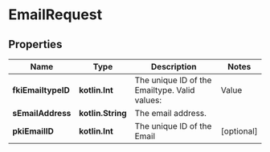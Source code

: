
# EmailRequest

## Properties
| Name | Type | Description | Notes |
| ------------ | ------------- | ------------- | ------------- |
| **fkiEmailtypeID** | **kotlin.Int** | The unique ID of the Emailtype.  Valid values:  |Value|Description| |-|-| |1|Office| |2|Home| |  |
| **sEmailAddress** | **kotlin.String** | The email address. |  |
| **pkiEmailID** | **kotlin.Int** | The unique ID of the Email |  [optional] |



